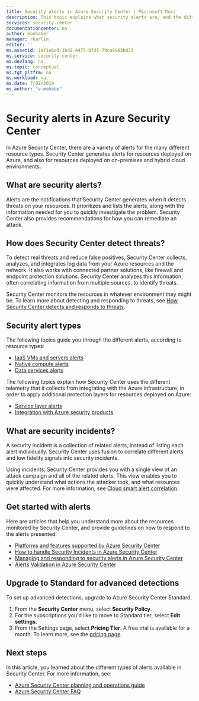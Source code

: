 ```yaml
---
title: Security alerts in Azure Security Center | Microsoft Docs
description: This topic explains what security alerts are, and the different types available in Azure Security Center.
services: security-center
documentationcenter: na
author: monhaber
manager: rkarlin
editor: ''
ms.assetid: 1b71e8ad-3bd8-4475-b735-79ca9963b823
ms.service: security-center
ms.devlang: na
ms.topic: conceptual
ms.tgt_pltfrm: na
ms.workload: na
ms.date: 7/02/2019
ms.author: "v-mohabe"
---
```

# Security alerts in Azure Security Center

In Azure Security Center, there are a variety of alerts for the many different resource types. Security Center generates alerts for resources deployed on Azure, and also for resources deployed on on-premises and hybrid cloud environments. 

## What are security alerts?

Alerts are the notifications that Security Center generates when it detects threats on your resources. It prioritizes and lists the alerts, along with the information needed for you to quickly investigate the problem. Security Center also provides recommendations for how you can remediate an attack.

## How does Security Center detect threats?

To detect real threats and reduce false positives, Security Center collects, analyzes, and integrates log data from your Azure resources and the network. It also works with connected partner solutions, like firewall and endpoint protection solutions. Security Center analyzes this information, often correlating information from multiple sources, to identify threats.

Security Center monitors the resources in whatever environment they might be. To learn more about detecting and responding to threats, see [How Security Center detects and responds to threats](security-center-detection-capabilities.md#asc-detects).

## Security alert types

The following topics guide you through the different alerts, according to resource types:

* [IaaS VMs and servers alerts](security-center-alerts-iaas.md)
* [Native compute alerts](security-center-alerts-compute.md)
* [Data services alerts](security-center-alerts-data-services.md)

The following topics explain how Security Center uses the different telemetry that it collects from integrating with the Azure infrastructure, in order to apply additional protection layers for resources deployed on Azure:

* [Service layer alerts](security-center-alerts-service-layer.md)
* [Integration with Azure security products](security-center-alerts-integration.md)

## What are security incidents?

A security incident is a collection of related alerts, instead of listing each alert individually. Security Center uses fusion to correlate different alerts and low fidelity signals into security incidents.

Using incidents, Security Center provides you with a single view of an attack campaign and all of the related alerts. This view enables you to quickly understand what actions the attacker took, and what resources were affected. For more information, see [Cloud smart alert correlation](security-center-alerts-cloud-smart.md).

## Get started with alerts

Here are articles that help you understand more about the resources monitored by Security Center, and provide guidelines on how to respond to the alerts presented.

* [Platforms and features supported by Azure Security Center](security-center-os-coverage.md)  
* [How to handle Security Incidents in Azure Security Center](security-center-incident.md) 
* [Managing and responding to security alerts in Azure Security Center](security-center-managing-and-responding-alerts.md)
* [Alerts Validation in Azure Security Center](security-center-alert-validation.md)  


## Upgrade to Standard for advanced detections

To set up advanced detections, upgrade to Azure Security Center Standard. 

1. From the **Security Center** menu, select **Security Policy**.
2. For the subscriptions you'd like to move to Standard tier, select **Edit settings**. 
3. From the Settings page, select **Pricing Tier**. 
   A free trial is available for a month. To learn more, see the [pricing page](https://azure.microsoft.com/pricing/details/security-center/). 

## Next steps

In this article, you learned about the different types of alerts available in Security Center. For more information, see:

* [Azure Security Center planning and operations guide](https://docs.microsoft.com/azure/security-center/security-center-planning-and-operations-guide)
* [Azure Security Center FAQ](https://docs.microsoft.com/azure/security-center/security-center-faq)

